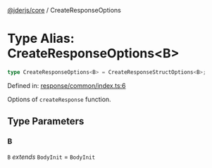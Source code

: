 [@jderjs/core](../README.md) / CreateResponseOptions

# Type Alias: CreateResponseOptions\<B\>

```ts
type CreateResponseOptions<B> = CreateResponseStructOptions<B>;
```

Defined in: [response/common/index.ts:6](https://github.com/jderstd/core.js/blob/88b7c6e9a21520763360f335ecab84107f81b456/package/src/response/common/index.ts#L6)

Options of `createResponse` function.

## Type Parameters

### B

`B` *extends* `BodyInit` = `BodyInit`
